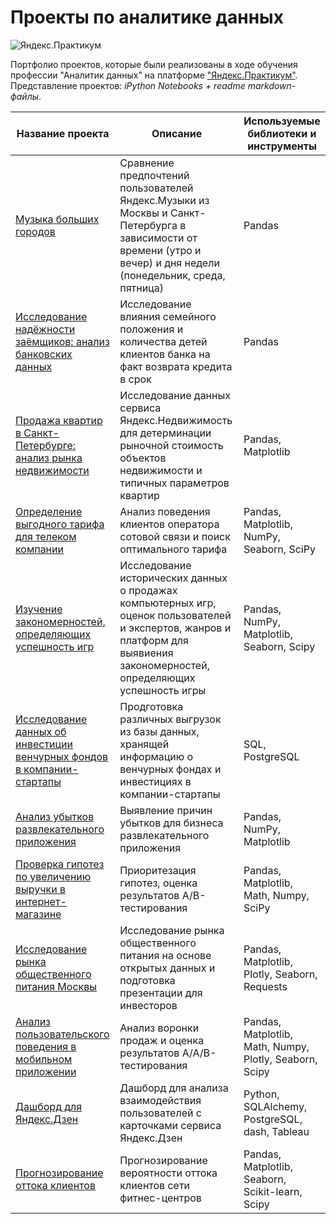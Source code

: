 # Проекты по аналитике данных

![Яндекс.Практикум]([http://url/to/img.png](https://drive.google.com/file/d/1y3d16n_mytMEgz5sygEWyYKSm5YLVeHq/view?usp=sharing))

Портфолио проектов, которые были реализованы в ходе обучения профессии "Аналитик данных" на платформе ["Яндекс.Практикум"](https://praktikum.yandex.ru/). 
Представление проектов: *iPython Notebooks + readme markdown-файлы*.

Название проекта |	Описание	| Используемые библиотеки и инструменты
-----------------|------------|------------------------
[Музыка больших городов](https://github.com/I-Prokofev/Yandex.Practicum_projects/tree/main/Big%20cities%20music) |	Сравнение предпочтений пользователей Яндекс.Музыки из Москвы и Санкт-Петербурга в зависимости от времени (утро и вечер) и дня недели (понедельник, среда, пятница)	| Pandas
[Исследование надёжности заёмщиков: анализ банковских данных](https://github.com/I-Prokofev/Yandex.Practicum_projects/tree/main/Borrowers%20reliability%20analysis) | Исследование влияния семейного положения и количества детей клиентов банка на факт возврата кредита в срок | Pandas
[Продажа квартир в Санкт-Петербурге: анализ рынка недвижимости](https://github.com/I-Prokofev/Yandex.Practicum_projects/tree/main/Real%20estate%20market%20analysis) | Исследование данных сервиса Яндекс.Недвижимость для детерминации рыночной стоимость объектов недвижимости и типичных параметров квартир | Pandas, Matplotlib
[Определение выгодного тарифа для телеком компании](https://github.com/I-Prokofev/Yandex.Practicum_projects/tree/main/%D0%A1ellular%20operator%20tariffs%20analysis) | Анализ поведения клиентов оператора сотовой связи и поиск оптимального тарифа | Pandas, Matplotlib, NumPy, Seaborn, SciPy
[Изучение закономерностей, определяющих успешность игр](https://github.com/I-Prokofev/Yandex.Practicum_projects/tree/main/Game%20sales%20data%20analysis) | Иccледование исторических данных о продажах компьютерных игр, оценок пользователей и экспертов, жанров и платформ для выявиения закономерностей, определяющих успешность игры  | Pandas, NumPy, Matplotlib, Seaborn, Scipy
[Исследование данных об инвестиции венчурных фондов в компании-стартапы](https://github.com/I-Prokofev/Yandex.Practicum_projects/tree/main/Investment%20data%20research) | Продготовка различных выгрузок из базы данных, хранящей информацию о венчурных фондах и инвестициях в компании-стартапы | SQL, PostgreSQL
[Анализ убытков развлекательного приложения](https://github.com/I-Prokofev/Yandex.Practicum_projects/tree/main/Mobile%20app%20loss%20analysis) | Выявление причин убытков для бизнеса развлекательного приложения | Pandas, NumPy, Matplotlib
[Проверка гипотез по увеличению выручки в интернет-магазине](https://github.com/I-Prokofev/Yandex.Practicum_projects/tree/main/Online%20store%20revenue%20increase) | Приоритезация гипотез, оценка результатов A/B-тестирования | Pandas, Matplotlib, Math, Numpy, SciPy
[Исследование рынка общественного питания Москвы](https://github.com/I-Prokofev/Yandex.Practicum_projects/tree/main/Moscow%20catering%20market%20research) | Исследование рынка общественного питания на основе открытых данных и подготовка презентации для инвесторов | Pandas, Matplotlib, Plotly, Seaborn, Requests
[Анализ пользовательского поведения в мобильном приложении](https://github.com/I-Prokofev/Yandex.Practicum_projects/tree/main/Mobile%20app%20users%20behavior%20analysis) | Анализ воронки продаж и оценка результатов A/A/B-тестирования  | Pandas, Matplotlib, Math, Numpy, Plotly, Seaborn, Scipy
[Дашборд для Яндекс.Дзен](https://github.com/I-Prokofev/Yandex.Practicum_projects/tree/main/Dashboard%20for%20Yandex.Zen) | Дашборд для анализа взаимодействия пользователей с карточками сервиса Яндекс.Дзен | Python, SQLAlchemy, PostgreSQL, dash, Tableau
[Прогнозирование оттока клиентов](https://github.com/I-Prokofev/Yandex.Practicum_projects/tree/main/Customer%20outflow%20probability%20prediction) |Прогнозирование вероятности оттока клиентов сети фитнес-центров | Pandas, Matplotlib, Seaborn, Scikit-learn, Scipy
